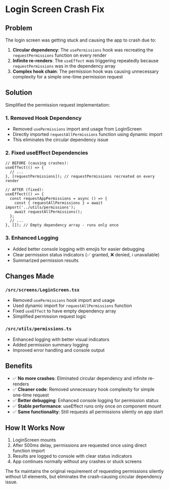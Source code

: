 # Login Screen Crash Fix

## Problem
The login screen was getting stuck and causing the app to crash due to:
1. **Circular dependency**: The `usePermissions` hook was recreating the `requestPermissions` function on every render
2. **Infinite re-renders**: The `useEffect` was triggering repeatedly because `requestPermissions` was in the dependency array
3. **Complex hook chain**: The permission hook was causing unnecessary complexity for a simple one-time permission request

## Solution
Simplified the permission request implementation:

### 1. **Removed Hook Dependency**
- Removed `usePermissions` import and usage from LoginScreen
- Directly imported `requestAllPermissions` function using dynamic import
- This eliminates the circular dependency issue

### 2. **Fixed useEffect Dependencies**
```tsx
// BEFORE (causing crashes):
useEffect(() => {
  // ...
}, [requestPermissions]); // requestPermissions recreated on every render

// AFTER (fixed):
useEffect(() => {
  const requestAppPermissions = async () => {
    const { requestAllPermissions } = await import('../utils/permissions');
    await requestAllPermissions();
  };
  // ...
}, []); // Empty dependency array - runs only once
```

### 3. **Enhanced Logging**
- Added better console logging with emojis for easier debugging
- Clear permission status indicators (✅ granted, ❌ denied, ℹ️ unavailable)
- Summarized permission results

## Changes Made

### `/src/screens/LoginScreen.tsx`
- Removed `usePermissions` hook import and usage
- Used dynamic import for `requestAllPermissions` function
- Fixed `useEffect` to have empty dependency array
- Simplified permission request logic

### `/src/utils/permissions.ts`
- Enhanced logging with better visual indicators
- Added permission summary logging
- Improved error handling and console output

## Benefits
- ✅ **No more crashes**: Eliminated circular dependency and infinite re-renders
- ✅ **Cleaner code**: Removed unnecessary hook complexity for simple one-time request
- ✅ **Better debugging**: Enhanced console logging for permission status
- ✅ **Stable performance**: useEffect runs only once on component mount
- ✅ **Same functionality**: Still requests all permissions silently on app start

## How It Works Now
1. LoginScreen mounts
2. After 500ms delay, permissions are requested once using direct function import
3. Results are logged to console with clear status indicators
4. App continues normally without any crashes or stuck screens

The fix maintains the original requirement of requesting permissions silently without UI elements, but eliminates the crash-causing circular dependency issue.
